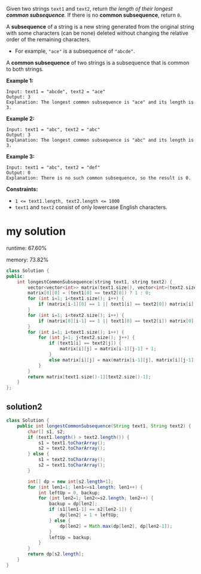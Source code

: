 Given two strings `text1` and `text2`, return *the length of their longest **common subsequence**.* If there is no **common subsequence**, return `0`.

A **subsequence** of a string is a new string generated from the original string with some characters (can be none) deleted without changing the relative order of the remaining characters.

- For example, `"ace"` is a subsequence of `"abcde"`.

A **common subsequence** of two strings is a subsequence that is common to both strings.

 

**Example 1:**

```
Input: text1 = "abcde", text2 = "ace" 
Output: 3  
Explanation: The longest common subsequence is "ace" and its length is 3.
```

**Example 2:**

```
Input: text1 = "abc", text2 = "abc"
Output: 3
Explanation: The longest common subsequence is "abc" and its length is 3.
```

**Example 3:**

```
Input: text1 = "abc", text2 = "def"
Output: 0
Explanation: There is no such common subsequence, so the result is 0.
```

 

**Constraints:**

- `1 <= text1.length, text2.length <= 1000`
- `text1` and `text2` consist of only lowercase English characters.

# my solution

runtime: 67.60%

memory: 73.82%

```C++
class Solution {
public:
    int longestCommonSubsequence(string text1, string text2) {
        vector<vector<int>> matrix(text1.size(), vector<int>(text2.size(), 0));
        matrix[0][0] = (text1[0] == text2[0]) ? 1 : 0;
        for (int i=1; i<text1.size(); i++) {
            if (matrix[i-1][0] == 1 || text1[i] == text2[0]) matrix[i][0] = 1;
        }
        for (int i=1; i<text2.size(); i++) {
            if (matrix[0][i-1] == 1 || text1[0] == text2[i]) matrix[0][i] = 1;
        }
        for (int i=1; i<text1.size(); i++) {
            for (int j=1; j<text2.size(); j++) {
                if (text1[i] == text2[j]) {
                    matrix[i][j] = matrix[i-1][j-1] + 1;
                }
                else matrix[i][j] = max(matrix[i-1][j], matrix[i][j-1]);
            }
        }
        return matrix[text1.size()-1][text2.size()-1];
    }
};
```

## solution2

```java
class Solution {
    public int longestCommonSubsequence(String text1, String text2) {
        char[] s1, s2;
        if (text1.length() > text2.length()) {
            s1 = text1.toCharArray();
            s2 = text2.toCharArray();
        } else {
            s1 = text2.toCharArray();
            s2 = text1.toCharArray();
        }

        int[] dp = new int[s2.length+1];
        for (int len1=1; len1<=s1.length; len1++) {
            int leftUp = 0, backup;
            for (int len2=1; len2<=s2.length; len2++) {
                backup = dp[len2];
                if (s1[len1-1] == s2[len2-1]) {
                    dp[len2] = 1 + leftUp;
                } else {
                    dp[len2] = Math.max(dp[len2], dp[len2-1]);
                }
                leftUp = backup;
            }
        }
        return dp[s2.length];
    }
}
```

